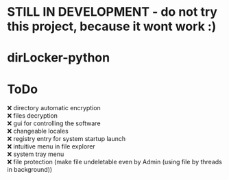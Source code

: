 # STILL IN DEVELOPMENT - do not try this project, because it wont work :)

# dirLocker-python

# ToDo
❌ directory automatic encryption<br />
❌ files decryption<br />
❌ gui for controlling the software<br />
❌ changeable locales<br />
❌ registry entry for system startup launch<br />
❌ intuitive menu in file explorer<br />
❌ system tray menu<br />
❌ file protection (make file undeletable even by Admin (using file by threads in background))
